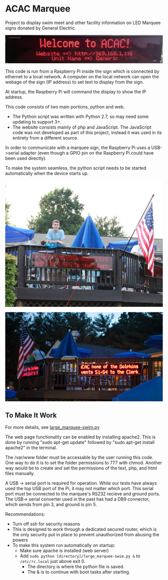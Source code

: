 # ACAC Marquee
Project to display swim meet and other facility information on LED Marquee signs donated by General Electric. 

![Sign Initial Setup Image](Media/Sign_setup_image.jpg)

This code is run from a Raspberry Pi inside the sign which is connected by ethernet to a local network. A computer on the local network can open the webage of the sign (IP address) to set text to display from the sign.

At startup, the Raspberry Pi will command the display to show the IP address.

This code consists of two main portions, python and web.
- The Python script was written with Python 2.7, so may need some updating to support 3+.
- The website consists mainly of php and JavaScript. The JavaScript code was not developed as part of this project, instead it was used in its entirety from a different source.

In order to communicate with a marquee sign, the Raspberry Pi uses a USB->serial adapter (even though a GPIO pin on the Raspberry Pi could have been used directly).

To make the system seamless, the python script needs to be started automatically when the device starts up.

![Daytime Image](Media/2013-June%20IMG_4157_edited-1.jpg)

![Nighttime Image](Media/2013-June%20IMG_4161_edited-1.jpg)

## To Make It Work
For more details, see [large_marquee-swim.py](python/large_marquee-swim.py)

The web page functionality can be enabled by installing apache2.
This is done by running "sudo apt-get update" followed by "sudo apt-get install apache2" in the terminal.

The /var/www folder must be accessable by the user running this code.
One way to do it is to set the folder permissions to 777 with chmod.
   Another way would be to create and set the permissions of the text, php, and html files manually.

A USB -> serial port is required for operation. While our tests have always used the top USB port of the Pi, it may not matter which port.
This serial port must be connected to the marquee's RS232 recieve and ground ports.
The USB-> serial converter used in the past has had a DB9 connector, which sends from pin 3, and ground is pin 5.

Recommendations:
- Turn off ssh for security reasons
- This is designed to work through a dedicated secured router, which is the only security put in place to prevent unauthorized from abusing the powers
- To make this system run automatically on startup:
   - Make sure apache is installed (web server)
   - Add `sudo python [directory]/large_marquee-swim.py &` to `/etc/rc.local` just above exit 0.
      - The directory is where the python file is saved.
      - The & is to continue with boot tasks after starting.
